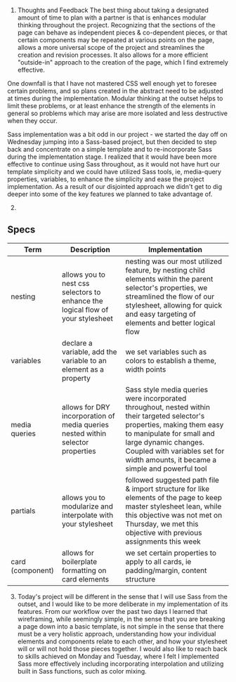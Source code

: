 1. Thoughts and Feedback
The best thing about taking a designated amount of time to plan with a partner is that is enhances modular thinking throughout the project. Recognizing that the sections of the page can behave as independent pieces & co-dependent pieces, or that certain components may be repeated at various points on the page, allows a more universal scope of the project and streamlines the creation and revision processes.  It also allows for a more efficient "outside-in" approach to the creation of the page, which I find extremely effective.

One downfall is that I have not mastered CSS well enough yet to foresee certain problems, and so plans created in the abstract need to be adjusted at times during the implementation. Modular thinking at the outset helps to limit these problems, or at least enhance the strength of the elements in general so problems which may arise are more isolated and less destructive when they occur.

Sass implementation was a bit odd in our project - we started the day off on Wednesday jumping into a Sass-based project, but then decided to step back and concentrate on a simple template and to re-incorporate Sass during the implementation stage. I realized that it would have been more effective to continue using Sass throughout, as it would not have hurt our template simplicity and we could have utilized Sass tools, ie, media-query properties, variables, to enhance the simplicity and ease the project implementation. As a result of our disjointed approach we didn't get to dig deeper into some of the key features we planned to take advantage of.

2.
## Specs
| Term  | Description | Implementation |
| ---------- | ----------- | -------------- |
|nesting | allows you to nest css selectors to enhance the logical flow of your stylesheet | nesting was our most utilized feature, by nesting child elements within the parent selector's properties, we streamlined the flow of our stylesheet, allowing for quick and easy targeting of elements and better logical flow |
|variables | declare a variable, add the variable to an element as a property | we set variables such as colors to establish a theme, width points   |
|media queries| allows for DRY incorporation of media queries nested within selector properties | Sass style media queries were incorporated throughout, nested within their targeted selector's properties, making them easy to manipulate for small and large dynamic changes. Coupled with variables set for width amounts, it became a simple and powerful tool |
|partials | allows you to modularize and interpolate with your stylesheet | followed suggested path file & import structure for like elements of the page to keep master stylesheet lean, while this objective was not met on Thursday, we met this objective with previous assignments this week|
|card (component)| allows for boilerplate formatting on card elements | we set certain properties to apply to all cards, ie padding/margin, content structure |


3. Today's project will be different in the sense that I will use Sass from the outset, and I would like to be more deliberate in my implementation of its features. From our workflow over the past two days I learned that wireframing, while seemingly simple, in the sense that you are breaking a page down into a basic template, is not simple in the sense that there must be a very holistic approach, understanding how your individual elements and components relate to each other, and how your stylesheet will or will not hold those pieces together. I would also like to reach back to skills achieved on Monday and Tuesday, where I felt I implemented Sass more effectively including incorporating interpolation and utilizing built in Sass functions, such as color mixing.
